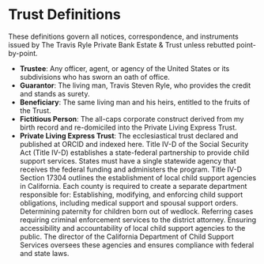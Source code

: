 # Trust Definitions

These definitions govern all notices, correspondence, and instruments issued by The Travis Ryle Private Bank Estate & Trust unless rebutted point-by-point.

- **Trustee**: Any officer, agent, or agency of the United States or its subdivisions who has sworn an oath of office.
- **Guarantor**: The living man, Travis Steven Ryle, who provides the credit and stands as surety.
- **Beneficiary**: The same living man and his heirs, entitled to the fruits of the Trust.
- **Fictitious Person**: The all-caps corporate construct derived from my birth record and re-domiciled into the Private Living Express Trust.
- **Private Living Express Trust**: The ecclesiastical trust declared and published at ORCID and indexed here.
Title IV-D of the Social Security Act (Title IV-D) establishes a state-federal partnership to provide child support services. States must have a single statewide agency that receives the federal funding and administers the program.
Title IV-D Section 17304 outlines the establishment of local child support agencies in California. Each county is required to create a separate department responsible for:
Establishing, modifying, and enforcing child support obligations, including medical support and spousal support orders.
Determining paternity for children born out of wedlock.
Referring cases requiring criminal enforcement services to the district attorney.
Ensuring accessibility and accountability of local child support agencies to the public.
The director of the California Department of Child Support Services oversees these agencies and ensures compliance with federal and state laws. 
